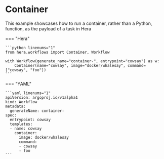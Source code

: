 # Container



This example showcases how to run a container, rather than a Python, function, as the payload of a task in Hera


=== "Hera"

    ```python linenums="1"
    from hera.workflows import Container, Workflow

    with Workflow(generate_name="container-", entrypoint="cowsay") as w:
        Container(name="cowsay", image="docker/whalesay", command=["cowsay", "foo"])
    ```

=== "YAML"

    ```yaml linenums="1"
    apiVersion: argoproj.io/v1alpha1
    kind: Workflow
    metadata:
      generateName: container-
    spec:
      entrypoint: cowsay
      templates:
      - name: cowsay
        container:
          image: docker/whalesay
          command:
          - cowsay
          - foo
    ```

